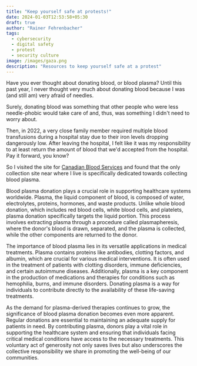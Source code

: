 ```yaml
---
title: "Keep yourself safe at protests!"
date: 2024-01-03T12:53:58+05:30
draft: true
author: "Rainer Fehrenbacher"
tags:
  - cybersecurity
  - digital safety
  - protest
  - security culture
image: /images/gaza.png
description: "Resources to keep yourself safe at a protest"
---
```

Have you ever thought about donating blood, or blood plasma? Until this past year, I never thought very much about donating blood because I was (and still am) very afraid of needles.

Surely, donating blood was something that other people who were less needle-phobic would take care of and, thus, was something I didn't need to worry about.

Then, in 2022, a very close family member required multiple blood transfusions during a hospital stay due to their iron levels dropping dangerously low. After leaving the hospital, I felt like it was my responsibility to at least return the amount of blood that we'd accepted from the hospital. Pay it forward, you know?

So I visited the site for [Canadian Blood Services](https://www.blood.ca/en/blood/donating-blood) and found that the only collection site near where I live is specifically dedicated towards collecting blood plasma.

Blood plasma donation plays a crucial role in supporting healthcare systems worldwide. Plasma, the liquid component of blood, is composed of water, electrolytes, proteins, hormones, and waste products. Unlike whole blood donation, which includes red blood cells, white blood cells, and platelets, plasma donation specifically targets the liquid portion. This process involves extracting plasma through a procedure called plasmapheresis, where the donor's blood is drawn, separated, and the plasma is collected, while the other components are returned to the donor.

The importance of blood plasma lies in its versatile applications in medical treatments. Plasma contains proteins like antibodies, clotting factors, and albumin, which are crucial for various medical interventions. It is often used in the treatment of patients with clotting disorders, immune deficiencies, and certain autoimmune diseases. Additionally, plasma is a key component in the production of medications and therapies for conditions such as hemophilia, burns, and immune disorders. Donating plasma is a way for individuals to contribute directly to the availability of these life-saving treatments.

As the demand for plasma-derived therapies continues to grow, the significance of blood plasma donation becomes even more apparent. Regular donations are essential to maintaining an adequate supply for patients in need. By contributing plasma, donors play a vital role in supporting the healthcare system and ensuring that individuals facing critical medical conditions have access to the necessary treatments. This voluntary act of generosity not only saves lives but also underscores the collective responsibility we share in promoting the well-being of our communities.
